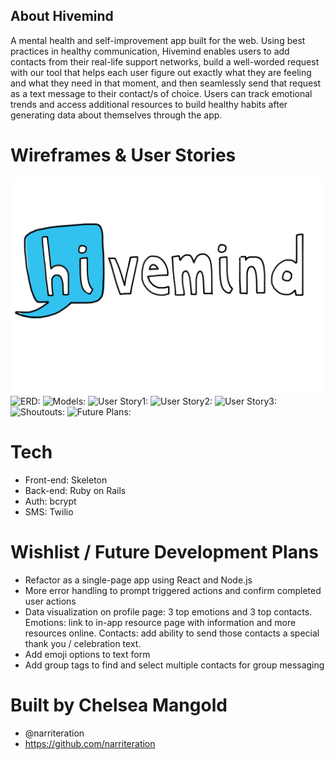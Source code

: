 ## About Hivemind

A mental health and self-improvement app built for the web. Using best practices in healthy communication, Hivemind enables users to add contacts from their real-life support networks, build a well-worded request with our tool that helps each user figure out exactly what they are feeling and what they need in that moment, and then seamlessly send that request as a text message to their contact/s of choice. Users can track emotional trends and access additional resources to build healthy habits after generating data about themselves through the app.

# Wireframes & User Stories

![Logo](app/assets/images/logo.png)
![ERD:](https://github.com/narriteration/hivemind/tree/master/app/assets/images/final_erd.jpg)
![Models:](https://github.com/narriteration/hivemind/tree/master/app/assets/images/models.jpg)
![User Story1:]()
![User Story2:]()
![User Story3:]()
![Shoutouts:](https://github.com/narriteration/hivemind/tree/master/app/assets/images/shoutouts.jpg)
![Future Plans:](https://github.com/narriteration/hivemind/tree/master/app/assets/images/future_plans.jpg)


# Tech
- Front-end: Skeleton
- Back-end: Ruby on Rails
- Auth: bcrypt
- SMS: Twilio

# Wishlist / Future Development Plans

- Refactor as a single-page app using React and Node.js
- More error handling to prompt triggered actions and confirm completed user actions
- Data visualization on profile page: 3 top emotions and 3 top contacts. Emotions: link to in-app resource page with information and more resources online. Contacts: add ability to send those contacts a special thank you / celebration text.
- Add emoji options to text form
- Add group tags to find and select multiple contacts for group messaging

# Built by Chelsea Mangold
- @narriteration
- https://github.com/narriteration
